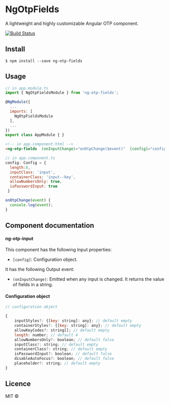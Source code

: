 # NgOtpFields

A lightweight and highly customizable Angular OTP component.

[![Build Status](https://travis-ci.com/mfsa93/ng-otp-fields.svg?branch=master)](https://travis-ci.com/mfsa93/ng-otp-fields)


## Install

```
$ npm install --save ng-otp-fields
```

## Usage

```js
// in app.module.ts
import { NgOtpFieldsModule } from 'ng-otp-fields';

@NgModule({
  ...
  imports: [
    NgOtpFieldsModule
  ],
  ...
})
export class AppModule { }
```

```html
<!-- in app.component.html -->
<ng-otp-fields  (onInputChange)="onOtpChange($event)"  [config]="config"></ng-otp-fields>
```

```js
// in app.component.ts
config: Config = {
  length:8, 
  inputClass: 'input', 
  containerClass: 'input--key',
  allowNumbersOnly: true, 
  isPasswordInput: true
 }

onOtpChange(event) {
  console.log(event);
}

```

## Component documentation

#### ng-otp-input

This component has the following Input properties:

* `[config]`: Configuration object.

It has the following Output event:

* `(onInputChange)`: Emitted when any input is changed. It returns the value of fields in a string.


#### Configuration object

```js
// configuration object

{
    inputStyles?: {[key: string]: any}; // default empty
    containerStyles?: {[key: string]: any}; // default empty
    allowKeyCodes?: string[]; // default empty
    length: number; // default 4
    allowNumbersOnly?: boolean; // default false
    inputClass?: string; // default empty
    containerClass?: string; // default empty
    isPasswordInput?: boolean; // default false
    disableAutoFocus?: boolean; // default false
    placeholder?: string; // default empty
}

```

## Licence

MIT ©

